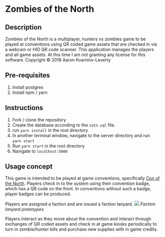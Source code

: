 # Zombies of the North

## Description
Zombies of the North is a multiplayer, hunters vs zombies game to be played at conventions using QR coded game assets that are checked in via a webcam or HID QR code scanner. This application manages the players and all game assets. At this time I am not granting any license for this software. Copyright © 2018 Aaron Kvarnlov-Leverty

## Pre-requisites
1. Install postgres
2. Install npm / yarn
## Instructions
1. Fork / clone the repository
2. Create the database according to the `zotn.sql` file.
3. run `yarn install` in the root directory
4. In another terminal window, navigate to the server directory and run `yarn start`
5. Run `yarn start` in the root directory
6. Navigate to `localhost:5000`
## Usage concept
This game is intended to be played at game conventions, specifically [Con of the North](http://www.conofthenorth.org/). Players check in to the system using their convention badge, which has a QR code on the front. In conventions without such a badge, player badges can be produced.

Players are assigned a faction and are issued a faction lanyard.
![](https://i.imgur.com/1UWBs1E.jpg)
*Faction lanyard prototypes*

Players interact as they move about the convention and interact through exchanges of QR coded assets and check in at game kiosks periodically to turn in zombie/hunter kills and purchase new supplies with in game credits.
